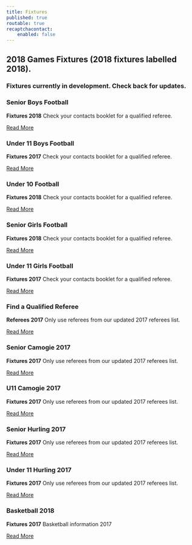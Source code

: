 ```yaml
---
title: Fixtures
published: true
routable: true
recaptchacontact:
    enabled: false
---
```


<div class="center g-title-large">
<h2 class="g-title">2018 Games Fixtures (2018 fixtures labelled 2018).</h2>
<h3 class="g-title">Fixtures currently in development. Check back for updates.</h2>
</div>
<div class="g-grid">
<div class="g-block box1 size-33-3">
<div class="g-content">
<h3 class="g-title">Senior Boys Football</h3>
<p><strong>Fixtures 2018</strong> Check your contacts booklet for a qualified referee.</p>
<a class="button" href="http://www.cumannnambunscolchilldara.com/fixtures/senior_boys_football_18">Read More</a></div>
</div>
<div class="g-block box1 size-33-3">
<div class="g-content">
<h3 class="g-title">Under 11 Boys Football</h3>
<p><strong>Fixtures 2017</strong> Check your contacts booklet for a qualified referee.</p>
<a class="button" href="http://www.cumannnambunscolchilldara.com/fixtures/under-11-boys-football">Read More</a></div>
</div>
<div class="g-block box1 size-33-3">
<div class="g-content">
<h3 class="g-title">Under 10 Football</h3>
<p><strong>Fixtures 2018</strong> Check your contacts booklet for a qualified referee.</p>
<a class="button" href="http://www.cumannnambunscolchilldara.com/fixtures/under10_18">Read More</a>
</div>
</div>
<div class="g-block box-red size-33-3">
<div class="g-content">
<h3 class="g-title">Senior Girls Football</h3>
<p><strong>Fixtures 2018</strong> Check your contacts booklet for a qualified referee.</p>
<a class="button" href="http://www.cumannnambunscolchilldara.com/fixtures/senior_girls_football_18">Read More</a>
</div>
</div>

<div class="g-block box-red size-33-3">
<div class="g-content">
<h3 class="g-title">Under 11 Girls Football</h3>
<p><strong>Fixtures 2017</strong> Check your contacts booklet for a qualified referee.</p>
<a class="button" href="http://www.cumannnambunscolchilldara.com/fixtures/under-11-girls-football">Read More</a>
</div>
</div>
<div class="g-block box-blue size-33-3">
<div class="g-content">
<h3 class="g-title">Find a Qualified Referee</h3>
<p><strong>Referees 2017</strong> Only use referees from our updated 2017 referees list.</p>
<a class="button" href="http://www.cumannnambunscolchilldara.com/refereetest">Read More</a>
</div>
</div>

<div class="g-block box-purple size-33-3">
<div class="g-content">
<h3 class="g-title">Senior Camogie 2017</h3>
<p><strong>Fixtures 2017</strong> Only use referees from our updated 2017 referees list.</p>
<a class="button" href="http://www.cumannnambunscolchilldara.com/fixtures/senior-camogie-2017">Read More</a>
</div>
</div>

<div class="g-block box-purple size-33-3">
<div class="g-content">
<h3 class="g-title">U11 Camogie 2017</h3>
<p><strong>Fixtures 2017</strong> Only use referees from our updated 2017 referees list.</p>
<a class="button" href="http://www.cumannnambunscolchilldara.com/fixtures/under-11-camogie">Read More</a>
</div>
</div>

<div class="g-block box-orange size-33-3">
<div class="g-content">
<h3 class="g-title">Senior Hurling 2017</h3>
<p><strong>Fixtures 2017</strong> Only use referees from our updated 2017 referees list.</p>
<a class="button" href="http://www.cumannnambunscolchilldara.com/fixtures/senior-hurling-2017">Read More</a>
</div>
</div>

<div class="g-block box-orange size-33-3">
<div class="g-content">
<h3 class="g-title">Under 11 Hurling 2017</h3>
<p><strong>Fixtures 2017</strong> Only use referees from our updated 2017 referees list.</p>
<a class="button" href="http://www.cumannnambunscolchilldara.com/fixtures/under-11-hurling">Read More</a>
</div>
</div>

<div class="g-block box-grey size-33-3">
<div class="g-content">
<h3 class="g-title">Basketball 2018</h3>
<p><strong>Fixtures 2017</strong> Basketball information 2017</p>
<a class="button" href="http://www.cumannnambunscolchilldara.com/fixtures/basketball-18">Read More</a>
</div>
</div>



